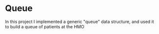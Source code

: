 # Queue
In this project I implemented a generic "queue" data structure, and used it to build a queue of patients at the HMO
